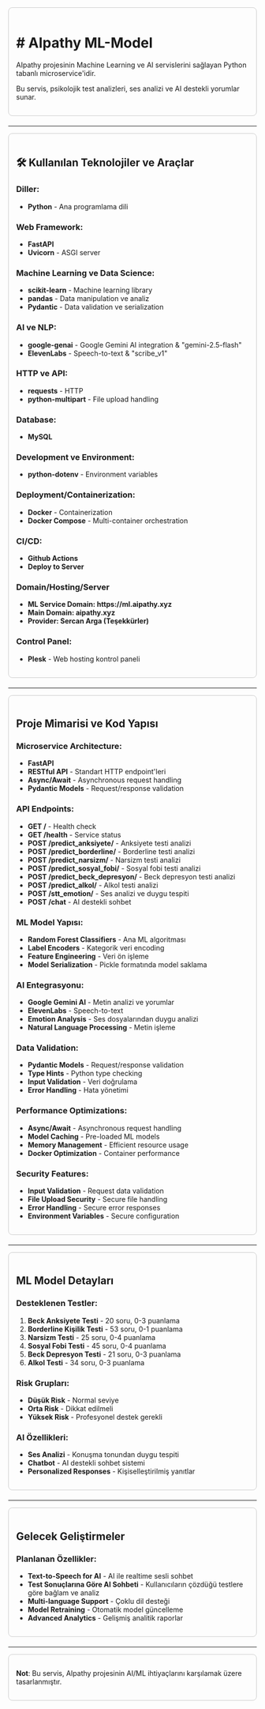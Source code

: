 <div style="border: 1px solid #ccc; padding: 15px; margin-bottom: 20px; border-radius: 8px;">
  <h1># AIpathy ML-Model</h1>
  <p>AIpathy projesinin Machine Learning ve AI servislerini sağlayan Python tabanlı microservice'idir.</p>
  <p>Bu servis, psikolojik test analizleri, ses analizi ve AI destekli yorumlar sunar.</p>
</div>

---

<div style="border: 1px solid #ccc; padding: 15px; margin-bottom: 20px; border-radius: 8px;">
  <h2>🛠️ Kullanılan Teknolojiler ve Araçlar</h2>

  <h3><strong>Diller:</strong></h3>
  <ul>
    <li><strong>Python</strong> - Ana programlama dili</li>
  </ul>

  <h3><strong>Web Framework:</strong></h3>
  <ul>
    <li><strong>FastAPI</strong></li>
    <li><strong>Uvicorn</strong> - ASGI server</li>
  </ul>

  <h3><strong>Machine Learning ve Data Science:</strong></h3>
  <ul>
    <li><strong>scikit-learn</strong> - Machine learning library</li>
    <li><strong>pandas</strong> - Data manipulation ve analiz</li>
    <li><strong>Pydantic</strong> - Data validation ve serialization</li>
  </ul>

  <h3><strong>AI ve NLP:</strong></h3>
  <ul>
    <li><strong>google-genai</strong> - Google Gemini AI integration & "gemini-2.5-flash"</li>
    <li><strong>ElevenLabs</strong> - Speech-to-text & "scribe_v1"</li>
  </ul>

  <h3><strong>HTTP ve API:</strong></h3>
  <ul>
    <li><strong>requests</strong> - HTTP</li>
    <li><strong>python-multipart</strong> - File upload handling</li>
  </ul>

  <h3><strong>Database:</strong></h3>
  <ul>
    <li><strong>MySQL</strong></li>
  </ul>

  <h3><strong>Development ve Environment:</strong></h3>
  <ul>
    <li><strong>python-dotenv</strong> - Environment variables</li>
  </ul>

  <h3><strong>Deployment/Containerization:</strong></h3>
  <ul>
    <li><strong>Docker</strong> - Containerization</li>
    <li><strong>Docker Compose</strong> - Multi-container orchestration</li>
  </ul>

  <h3><strong>CI/CD:</strong></h3>
  <ul>
    <li><strong>Github Actions</strong></li>
    <li><strong>Deploy to Server</strong></li>
  </ul>

  <h3><strong>Domain/Hosting/Server</strong></h3>
  <ul>
    <li><strong>ML Service Domain: https://ml.aipathy.xyz</strong></li>
    <li><strong>Main Domain: aipathy.xyz</strong></li>
    <li><strong>Provider: Sercan Arga (Teşekkürler)</strong></li>
  </ul>

  <h3><strong>Control Panel:</strong></h3>
  <ul>
    <li><strong>Plesk</strong> - Web hosting kontrol paneli</li>
  </ul>
</div>

---

<div style="border: 1px solid #ccc; padding: 15px; margin-bottom: 20px; border-radius: 8px;">
  <h2>Proje Mimarisi ve Kod Yapısı</h2>

  <h3><strong>Microservice Architecture:</strong></h3>
  <ul>
    <li><strong>FastAPI</strong></li>
    <li><strong>RESTful API</strong> - Standart HTTP endpoint'leri</li>
    <li><strong>Async/Await</strong> - Asynchronous request handling</li>
    <li><strong>Pydantic Models</strong> - Request/response validation</li>
  </ul>

  <h3><strong>API Endpoints:</strong></h3>
  <ul>
    <li><strong>GET /</strong> - Health check</li>
    <li><strong>GET /health</strong> - Service status</li>
    <li><strong>POST /predict_anksiyete/</strong> - Anksiyete testi analizi</li>
    <li><strong>POST /predict_borderline/</strong> - Borderline testi analizi</li>
    <li><strong>POST /predict_narsizm/</strong> - Narsizm testi analizi</li>
    <li><strong>POST /predict_sosyal_fobi/</strong> - Sosyal fobi testi analizi</li>
    <li><strong>POST /predict_beck_depresyon/</strong> - Beck depresyon testi analizi</li>
    <li><strong>POST /predict_alkol/</strong> - Alkol testi analizi</li>
    <li><strong>POST /stt_emotion/</strong> - Ses analizi ve duygu tespiti</li>
    <li><strong>POST /chat</strong> - AI destekli sohbet</li>
  </ul>

  <h3><strong>ML Model Yapısı:</strong></h3>
  <ul>
    <li><strong>Random Forest Classifiers</strong> - Ana ML algoritması</li>
    <li><strong>Label Encoders</strong> - Kategorik veri encoding</li>
    <li><strong>Feature Engineering</strong> - Veri ön işleme</li>
    <li><strong>Model Serialization</strong> - Pickle formatında model saklama</li>
  </ul>

  <h3><strong>AI Entegrasyonu:</strong></h3>
  <ul>
    <li><strong>Google Gemini AI</strong> - Metin analizi ve yorumlar</li>
    <li><strong>ElevenLabs</strong> - Speech-to-text</li>
    <li><strong>Emotion Analysis</strong> - Ses dosyalarından duygu analizi</li>
    <li><strong>Natural Language Processing</strong> - Metin işleme</li>
  </ul>

  <h3><strong>Data Validation:</strong></h3>
  <ul>
    <li><strong>Pydantic Models</strong> - Request/response validation</li>
    <li><strong>Type Hints</strong> - Python type checking</li>
    <li><strong>Input Validation</strong> - Veri doğrulama</li>
    <li><strong>Error Handling</strong> - Hata yönetimi</li>
  </ul>

  <h3><strong>Performance Optimizations:</strong></h3>
  <ul>
    <li><strong>Async/Await</strong> - Asynchronous request handling</li>
    <li><strong>Model Caching</strong> - Pre-loaded ML models</li>
    <li><strong>Memory Management</strong> - Efficient resource usage</li>
    <li><strong>Docker Optimization</strong> - Container performance</li>
  </ul>

  <h3><strong>Security Features:</strong></h3>
  <ul>
    <li><strong>Input Validation</strong> - Request data validation</li>
    <li><strong>File Upload Security</strong> - Secure file handling</li>
    <li><strong>Error Handling</strong> - Secure error responses</li>
    <li><strong>Environment Variables</strong> - Secure configuration</li>
  </ul>
</div>

---

<div style="border: 1px solid #ccc; padding: 15px; margin-bottom: 20px; border-radius: 8px;">
  <h2>ML Model Detayları</h2>

  <h3><strong>Desteklenen Testler:</strong></h3>
  <ol>
    <li><strong>Beck Anksiyete Testi</strong> - 20 soru, 0-3 puanlama</li>
    <li><strong>Borderline Kişilik Testi</strong> - 53 soru, 0-1 puanlama</li>
    <li><strong>Narsizm Testi</strong> - 25 soru, 0-4 puanlama</li>
    <li><strong>Sosyal Fobi Testi</strong> - 45 soru, 0-4 puanlama</li>
    <li><strong>Beck Depresyon Testi</strong> - 21 soru, 0-3 puanlama</li>
    <li><strong>Alkol Testi</strong> - 34 soru, 0-3 puanlama</li>
  </ol>

  <h3><strong>Risk Grupları:</strong></h3>
  <ul>
    <li><strong>Düşük Risk</strong> - Normal seviye</li>
    <li><strong>Orta Risk</strong> - Dikkat edilmeli</li>
    <li><strong>Yüksek Risk</strong> - Profesyonel destek gerekli</li>
  </ul>

  <h3><strong>AI Özellikleri:</strong></h3>
  <ul>
    <li><strong>Ses Analizi</strong> - Konuşma tonundan duygu tespiti</li>
    <li><strong>Chatbot</strong> - AI destekli sohbet sistemi</li>
    <li><strong>Personalized Responses</strong> - Kişiselleştirilmiş yanıtlar</li>
  </ul>
</div>

---

<div style="border: 1px solid #ccc; padding: 15px; margin-bottom: 20px; border-radius: 8px;">
  <h2>Gelecek Geliştirmeler</h2>

  <h3><strong>Planlanan Özellikler:</strong></h3>
  <ul>
    <li><strong>Text-to-Speech for AI</strong> - AI ile realtime sesli sohbet</li>
    <li><strong>Test Sonuçlarına Göre AI Sohbeti</strong> - Kullanıcıların çözdüğü testlere göre bağlam ve analiz</li>
    <li><strong>Multi-language Support</strong> - Çoklu dil desteği</li>
    <li><strong>Model Retraining</strong> - Otomatik model güncelleme</li>
    <li><strong>Advanced Analytics</strong> - Gelişmiş analitik raporlar</li>
  </ul>
</div>

---

<div style="border: 1px solid #ccc; padding: 15px; margin-bottom: 20px; border-radius: 8px;">
  <p><strong>Not</strong>: Bu servis, AIpathy projesinin AI/ML ihtiyaçlarını karşılamak üzere tasarlanmıştır.</p>
</div>
